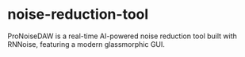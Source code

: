 # noise-reduction-tool
ProNoiseDAW is a real-time AI-powered noise reduction tool built with RNNoise, featuring a modern glassmorphic GUI.
